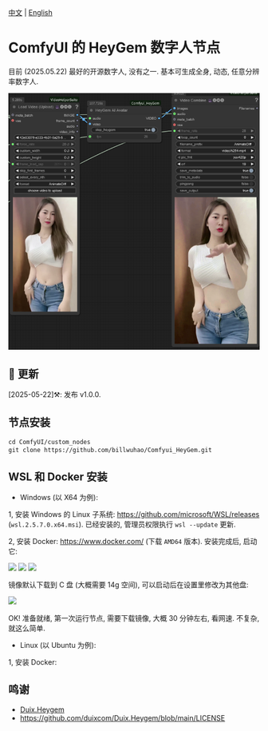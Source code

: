 [中文](README-CN.md) | [English](README.md) 

# ComfyUI 的 HeyGem 数字人节点

目前 (2025.05.22) 最好的开源数字人, 没有之一. 基本可生成全身, 动态, 任意分辨率数字人.

![image](https://github.com/billwuhao/Comfyui_HeyGem/blob/main/images/2025-05-22_22-41-52.png)

## 📣 更新

[2025-05-22]⚒️: 发布 v1.0.0.

## 节点安装

```
cd ComfyUI/custom_nodes
git clone https://github.com/billwuhao/Comfyui_HeyGem.git
```

## WSL 和 Docker 安装

- Windows (以 X64 为例):

1, 安装 Windows 的 Linux 子系统: https://github.com/microsoft/WSL/releases (`wsl.2.5.7.0.x64.msi`). 已经安装的, 管理员权限执行 `wsl --update` 更新.

2, 安装 Docker: https://www.docker.com/ (下载 `AMD64` 版本). 安装完成后, 启动它:

![](https://github.com/duixcom/Duix.Heygem/raw/main/README.assets/8.png)
![](https://github.com/duixcom/Duix.Heygem/raw/main/README.assets/13.png)
![](https://github.com/duixcom/Duix.Heygem/raw/main/README.assets/3.png)

镜像默认下载到 C 盘 (大概需要 14g 空间), 可以启动后在设置里修改为其他盘:

![](https://github.com/duixcom/Duix.Heygem/raw/main/README.assets/7.png)

OK! 准备就绪, 第一次运行节点, 需要下载镜像, 大概 30 分钟左右, 看网速. 不复杂, 就这么简单.

- Linux (以 Ubuntu 为例):

1, 安装 Docker: 

## 鸣谢

- [Duix.Heygem](https://github.com/duixcom/Duix.Heygem) 
- https://github.com/duixcom/Duix.Heygem/blob/main/LICENSE